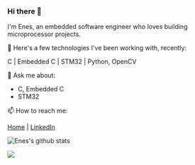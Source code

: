 ### Hi there 👋

I'm Enes, an embedded software engineer who loves building microprocessor projects.

🔭 Here's a few technologies I've been working with, recently: 

C | Embedded C |  STM32 | Python, OpenCV 

💬 Ask me about:
 - C, Embedded C
 - STM32
 
📫 How to reach me:

[Home](https://github.com/enesayanoglu) | [LinkedIn](https://www.linkedin.com/in/enesayanoglu/)

![Enes's github stats](https://github-readme-stats.vercel.app/api?username=enesayanoglu&show_icons=true&title_color=fff&icon_color=79ff97&text_color=9f9f9f&bg_color=151515)

![](https://komarev.com/ghpvc/?username=enesayanoglu)

 
